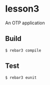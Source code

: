 lesson3
=====

An OTP application

Build
-----

    $ rebar3 compile

Test
-----

    $ rebar3 eunit
